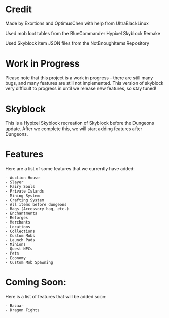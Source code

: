 # Credit
Made by Exortions and OptimusChen with help from UltraBlackLinux

Used mob loot tables from the BlueCommander Hypixel Skyblock Remake

Used Skyblock item JSON files from the NotEnoughItems Repository

# Work in Progress

Please note that this project is a work in progress - there are still many bugs, and many features are still not
implemented. This version of skyblock very difficult to progress in until we release new features, so stay tuned!

# Skyblock

This is a Hypixel Skyblock recreation of Skyblock before the Dungeons update. After we complete this, we will start
adding features after Dungeons.

# Features

Here are a list of some features that we currently have added:

    - Auction House
    - Slayer
    - Fairy Souls
    - Private Islands
    - Mining System
    - Crafting System
    - All items before dungeons
    - Bags (Accessory bag, etc.)
    - Enchantments
    - Reforges
    - Merchants
    - Locations
    - Collections
    - Custom Mobs
    - Launch Pads
    - Minions
    - Quest NPCs
    - Pets
    - Economy
    - Custom Mob Spawning

# Coming Soon:

Here is a list of features that will be added soon:

    - Bazaar
    - Dragon Fights
